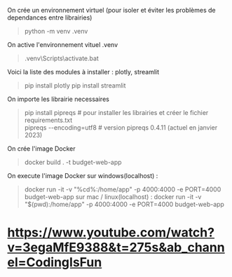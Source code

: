 On crée un environnement virtuel (pour isoler et éviter les problèmes de dependances entre librairies)
> python -m venv .venv

On active l'environnement vituel .venv
> .venv\Scripts\activate.bat

Voici la liste des modules à installer : plotly, streamlit
> pip install plotly
> pip install streamlit

On importe les librairie necessaires
> pip install pipreqs # pour installer les librairies et créer le fichier requirements.txt</br>
> pipreqs --encoding=utf8 # version pipreqs 0.4.11 (actuel en janvier 2023)

On crée l'image Docker
> docker build . -t budget-web-app

On execute l'image Docker
sur windows(localhost) : 
> docker run -it -v "%cd%:/home/app" -p 4000:4000 -e PORT=4000 budget-web-app
sur mac / linux(localhost) :
> docker run -it -v "$(pwd):/home/app" -p 4000:4000 -e PORT=4000 budget-web-app

# https://www.youtube.com/watch?v=3egaMfE9388&t=275s&ab_channel=CodingIsFun
